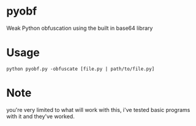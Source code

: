 # pyobf
Weak Python obfuscation using the built in base64 library

# Usage
`python pyobf.py -obfuscate [file.py | path/to/file.py]`

# Note
you're very limited to what will work with this, i've tested basic programs with it and they've worked.

